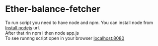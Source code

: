 # Ether-balance-fetcher
To run script you need to have node and npm. You can install node from <a href="https://nodejs.org/en/">Install nodejs</a> url.
<br>After that rin npm i then node app.js
<br>To see runnng script open in your browser <a href="http://localhost:8080">localhost:8080</a>

